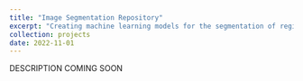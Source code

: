 ```yaml
---
title: "Image Segmentation Repository"
excerpt: "Creating machine learning models for the segmentation of regions of interest in medical images <br/><img src='/images/custom/image_segmentation.png' width='400' height='300'>"
collection: projects
date: 2022-11-01
---
```


DESCRIPTION COMING SOON